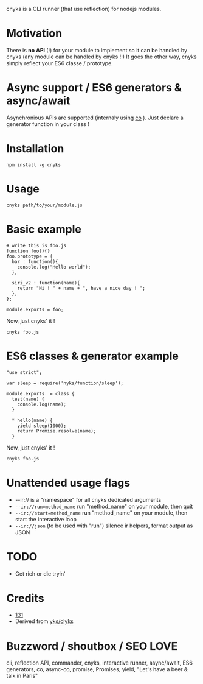 cnyks is a CLI runner (that use reflection) for nodejs modules. 

# Motivation
There is **no API** (!) for your module to implement so it can be handled by cnyks (any module can be handled by cnyks !!)
It goes the other way, cnyks simply reflect your ES6 classe / prototype.

# Async support / ES6 generators & async/await
Asynchronious APIs are supported  (internaly using [co](https://github.com/tj/co) ). Just declare a generator function in your class !


# Installation

```
npm install -g cnyks
```

# Usage
```
cnyks path/to/your/module.js
```

# Basic example
```
# write this is foo.js
function foo(){}
foo.prototype = {
  bar : function(){
    console.log("Hello world");
  },

  siri_v2 : function(name){
    return "Hi ! " + name + ", have a nice day ! ";
  },
};

module.exports = foo;
```
Now, just cnyks' it !
```
cnyks foo.js
```

# ES6 classes & generator example
```
"use strict";

var sleep = require('nyks/function/sleep');

module.exports  = class {
  test(name) {
    console.log(name);
  }

  * hello(name) {
    yield sleep(1000);
    return Promise.resolve(name);
  }
```
Now, just cnyks' it !
```
cnyks foo.js
```





# Unattended usage flags

* --ir:// is a "namespace" for all cnyks dedicated arguments
* `--ir://run=method_name` run  "method_name" on your module, then quit
* `--ir://start=method_name` run "method_name" on your module, then start the interactive loop
* `--ir://json` (to be used with "run")  silence ir helpers, format output as JSON


# TODO
* Get rich or die tryin'

# Credits
* [131](https://github.com/131)
* Derived from [yks/clyks](https://github.com/131/yks/blob/master/class/exts/cli/interactive_runner.php)


# Buzzword / shoutbox / SEO LOVE
cli, reflection API, commander, cnyks, interactive runner, async/await, ES6 generators, co, async-co, promise, Promises, yield, "Let's have a beer & talk in Paris"
